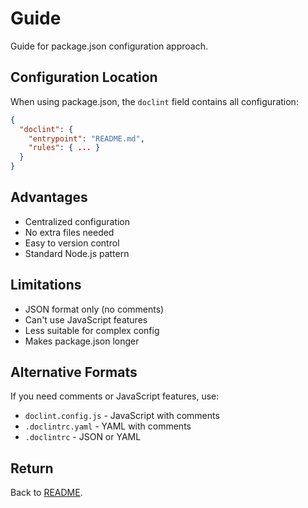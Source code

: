 # Guide

Guide for package.json configuration approach.

## Configuration Location

When using package.json, the `doclint` field contains all configuration:

```json
{
  "doclint": {
    "entrypoint": "README.md",
    "rules": { ... }
  }
}
```

## Advantages

- Centralized configuration
- No extra files needed
- Easy to version control
- Standard Node.js pattern

## Limitations

- JSON format only (no comments)
- Can't use JavaScript features
- Less suitable for complex config
- Makes package.json longer

## Alternative Formats

If you need comments or JavaScript features, use:
- `doclint.config.js` - JavaScript with comments
- `.doclintrc.yaml` - YAML with comments
- `.doclintrc` - JSON or YAML

## Return

Back to [README](./README.md).
